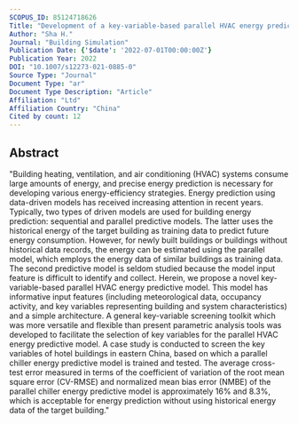 ```yaml
---
SCOPUS_ID: 85124718626
Title: "Development of a key-variable-based parallel HVAC energy predictive model"
Author: "Sha H."
Journal: "Building Simulation"
Publication Date: {'$date': '2022-07-01T00:00:00Z'}
Publication Year: 2022
DOI: "10.1007/s12273-021-0885-0"
Source Type: "Journal"
Document Type: "ar"
Document Type Description: "Article"
Affiliation: "Ltd"
Affiliation Country: "China"
Cited by count: 12
---
```


## Abstract
"Building heating, ventilation, and air conditioning (HVAC) systems consume large amounts of energy, and precise energy prediction is necessary for developing various energy-efficiency strategies. Energy prediction using data-driven models has received increasing attention in recent years. Typically, two types of driven models are used for building energy prediction: sequential and parallel predictive models. The latter uses the historical energy of the target building as training data to predict future energy consumption. However, for newly built buildings or buildings without historical data records, the energy can be estimated using the parallel model, which employs the energy data of similar buildings as training data. The second predictive model is seldom studied because the model input feature is difficult to identify and collect. Herein, we propose a novel key-variable-based parallel HVAC energy predictive model. This model has informative input features (including meteorological data, occupancy activity, and key variables representing building and system characteristics) and a simple architecture. A general key-variable screening toolkit which was more versatile and flexible than present parametric analysis tools was developed to facilitate the selection of key variables for the parallel HVAC energy predictive model. A case study is conducted to screen the key variables of hotel buildings in eastern China, based on which a parallel chiller energy predictive model is trained and tested. The average cross-test error measured in terms of the coefficient of variation of the root mean square error (CV-RMSE) and normalized mean bias error (NMBE) of the parallel chiller energy predictive model is approximately 16% and 8.3%, which is acceptable for energy prediction without using historical energy data of the target building."
